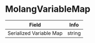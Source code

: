 # MolangVariableMap

<table><thead><tr><th>Field</th><th>Info</th></tr></thead><tbody>
<tr><td>Serialized Variable Map</td><td>string</td></tr>
</tbody></table>